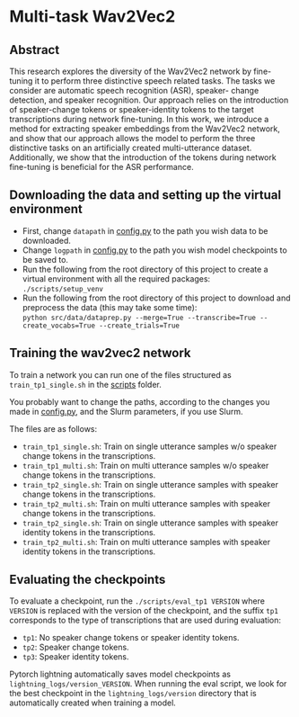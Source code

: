 # Multi-task Wav2Vec2

## Abstract

This research explores the diversity of the Wav2Vec2 network by
fine-tuning it to perform three distinctive speech related tasks. The
tasks we consider are automatic speech recognition (ASR), speaker-
change detection, and speaker recognition. Our approach relies on
the introduction of speaker-change tokens or speaker-identity tokens 
to the target transcriptions during network fine-tuning. In this
work, we introduce a method for extracting speaker embeddings
from the Wav2Vec2 network, and show that our approach allows
the model to perform the three distinctive tasks on an artificially
created multi-utterance dataset. Additionally, we show that the
introduction of the tokens during network fine-tuning is beneficial
for the ASR performance.

## Downloading the data and setting up the virtual environment

- First, change `datapath` in [config.py](src/config.py) to the path you wish data to be downloaded.
- Change `logpath` in [config.py](src/config.py) to the path you wish model checkpoints to be saved to.
- Run the following from the root directory of this project to create a virtual environment with all the required packages:\
```./scripts/setup_venv```
- Run the following from the root directory of this project to download and preprocess the data (this may take some time):\
```python src/data/dataprep.py --merge=True --transcribe=True --create_vocabs=True --create_trials=True```


## Training the wav2vec2 network
To train a network you can run one of the files structured as `train_tp1_single.sh` in the [scripts](./scripts/) folder.

You probably want to change the paths, according to the changes you made in [config.py](src/config.py), and the Slurm parameters, if you use Slurm.

The files are as follows:
- `train_tp1_single.sh`: Train on single utterance samples w/o speaker change tokens in the transcriptions.
- `train_tp1_multi.sh`: Train on multi utterance samples w/o speaker change tokens in the transcriptions.
- `train_tp2_single.sh`: Train on single utterance samples with speaker change tokens in the transcriptions.
- `train_tp2_multi.sh`: Train on multi utterance samples with speaker change tokens in the transcriptions.
- `train_tp2_single.sh`: Train on single utterance samples with speaker identity tokens in the transcriptions.
- `train_tp2_multi.sh`: Train on multi utterance samples with speaker identity tokens in the transcriptions.


## Evaluating the checkpoints
To evaluate a checkpoint, run the `./scripts/eval_tp1 VERSION` where `VERSION` is replaced with the version of the checkpoint, and the suffix `tp1` corresponds to the type of transcriptions that are used during evaluation:
- `tp1`: No speaker change tokens or speaker identity tokens.
- `tp2`: Speaker change tokens.
- `tp3`: Speaker identity tokens.

Pytorch lightning automatically saves model checkpoints as `lightning_logs/version_VERSION`. When running the eval script, we look for the best checkpoint in the `lightning_logs/version` directory that is automatically created when training a model.

